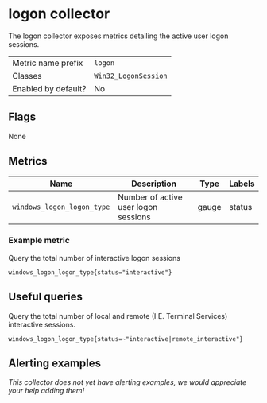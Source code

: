 # logon collector

The logon collector exposes metrics detailing the active user logon sessions.

|||
-|-
Metric name prefix  | `logon`
Classes             | [`Win32_LogonSession`](https://docs.microsoft.com/en-us/windows/win32/cimwin32prov/win32-logonsession)
Enabled by default? | No

## Flags

None

## Metrics

Name | Description | Type | Labels
-----|-------------|------|-------
`windows_logon_logon_type` | Number of active user logon sessions | gauge | status

### Example metric
Query the total number of interactive logon sessions
```
windows_logon_logon_type{status="interactive"}
```

## Useful queries
Query the total number of local and remote (I.E. Terminal Services) interactive sessions.
```
windows_logon_logon_type{status=~"interactive|remote_interactive"}
```

## Alerting examples
_This collector does not yet have alerting examples, we would appreciate your help adding them!_
